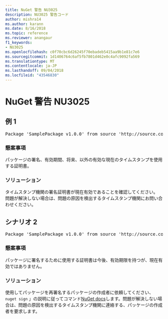 ```yaml
---
title: NuGet 警告 NU3025
description: NU3025 警告コード
author: mishra14
ms.author: karann
ms.date: 8/16/2018
ms.topic: reference
ms.reviewer: anangaur
f1_keywords:
- NU3025
ms.openlocfilehash: c0f70cbc6d26245f70ebadeb5415aa9b1e81c7e6
ms.sourcegitcommit: 1d1406764c6af5fb7801d462e0c4afc9092fa569
ms.translationtype: MT
ms.contentlocale: ja-JP
ms.lasthandoff: 09/04/2018
ms.locfileid: "43546830"
---
```

# <a name="nuget-warning-nu3025"></a>NuGet 警告 NU3025

## <a name="scenario-1"></a>例 1

<pre>Package 'SamplePackage v1.0.0' from source 'http://source.com/index.json': The timestamp signing certificate is not yet valid.</pre>

### <a name="issue"></a>懸案事項

パッケージの署名、有効期間、将来、以外の有効な現在のタイムスタンプを使用する証明書。


### <a name="solution"></a>ソリューション

タイムスタンプ機関の署名証明書が現在有効であることを確認してください。 問題が解決しない場合は、問題の原因を検出するタイムスタンプ機関にお問い合わせください。



## <a name="scenario-2"></a>シナリオ 2

<pre>Package 'SamplePackage v1.0.0' from source 'http://source.com/index.json': The primary signature's timestamp signing certificate is not yet valid.</pre>

### <a name="issue"></a>懸案事項

パッケージに署名するために使用する証明書は今後、有効期限を持つが、現在有効ではありません。


### <a name="solution"></a>ソリューション

使用してパッケージを再署名するパッケージの作成者に依頼してください、 `nuget sign` 」の説明に従ってコマンド[NuGet docs](https://docs.microsoft.com/en-us/nuget/create-packages/sign-a-package)します。問題が解決しない場合は、問題の原因を検出するタイムスタンプ機関に連絡する、パッケージの作成者を要求します。


